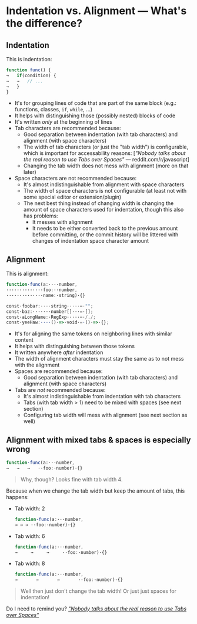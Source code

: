 <!--
  Copyright (c) 2022 Michael Federczuk
  SPDX-License-Identifier: CC-BY-SA-4.0
-->

# Indentation vs. Alignment — What's the difference? #

## Indentation ##

This is indentation:

```typescript
function func() {
→	if(condition) {
→	→	// ...
→	}
}
```

* It's for grouping lines of code that are part of the same block (e.g.: functions, classes, `if`, `while`, ...)
* It helps with distinguishing those (possibly nested) blocks of code
* It's written *only* at the beginning of lines
* Tab characters are recommended because:
  * Good separation between indentation (with tab characters) and alignment (with space characters)
  * The width of tab characters (or just the "tab width") is configurable, which is important for accessability reasons:
    [_"Nobody talks about the real reason to use Tabs over Spaces"_ — reddit.com/r/javascript]
  * Changing the tab width does not mess with alignment (more on that later)
* Space characters are not recommended because:
  * It's almost indistinguishable from alignment with space characters
  * The width of space characters is not configurable (at least not with some special editor or extension/plugin)
  * The next best thing instead of changing width is changing the amount of space characters used for indentation,
    though this also has problems:
    * It messes with alignment
    * It needs to be either converted back to the previous amount before committing, or the commit history will be
      littered with changes of indentation space character amount

## Alignment ##

This is alignment:

```typescript
function·func(a:····number,
··············foo:··number,
··············name:·string)·{}

const·foobar:····string·····=·"";
const·baz:·······number[]···=·[];
const·aLongName:·RegExp·····=·/./;
const·yeeHaw:····()·=>·void·=·()·=>·{};
```

* It's for aligning the same tokens on neighboring lines with similar content
* It helps with distinguishing between those tokens
* It written anywhere *after* indentation
* The width of alignment characters must stay the same as to not mess with the alignment
* Spaces are recommended because:
  * Good separation between indentation (with tab characters) and alignment (with space characters)
* Tabs are *not* recommended because:
  * It's almost indistinguishable from indentation with tab characters
  * Tabs (with tab width > 1) need to be mixed with spaces (see next section)
  * Configuring tab width will mess with alignment (see next section as well)

## Alignment with mixed tabs & spaces is especially wrong ##

```typescript
function·func(a:···number,
→   →   →   ··foo:·number)·{}
```

> Why, though? Looks fine with tab width 4.

Because when we change the tab width but keep the amount of tabs, this happens:

* Tab width: 2

  ```typescript
  function·func(a:···number,
  → → → ··foo:·number)·{}
  ```

* Tab width: 6

  ```typescript
  function·func(a:···number,
  →     →     →     ··foo:·number)·{}
  ```

* Tab width: 8

  ```typescript
  function·func(a:···number,
  →       →       →       ··foo:·number)·{}
  ```

> Well then just don't change the tab width! Or just just spaces for indentation!

Do I need to remind you? [_"Nobody talks about the real reason to use Tabs over Spaces"_]

[_"Nobody talks about the real reason to use Tabs over Spaces"_]: <https://redd.it/c8drjo>
